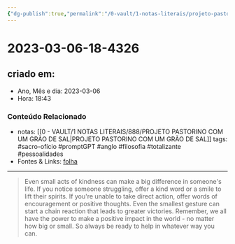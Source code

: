 ```yaml
---
{"dg-publish":true,"permalink":"/0-vault/1-notas-literais/projeto-pastorino/2023-03-06-18-4326/","title":"2023-03-06-18-4326","tags":["sacro-ofício","promptGPT","anglo","filosofia","totalizante","pessoalidades"],"dgHomeLink":true,"dgShowLocalGraph":true,"dgShowFileTree":true,"dgEnableSearch":true}
---
```


# 2023-03-06-18-4326

## criado em: 
-  Ano, Mês e dia: 2023-03-06
- Hora: 18:43

### Conteúdo Relacionado
- notas: [[0 - VAULT/1 NOTAS LITERAIS/888/PROJETO PASTORINO COM UM GRÃO DE SAL\|PROJETO PASTORINO COM UM GRÃO DE SAL]]
tags: #sacro-ofício #promptGPT #anglo #filosofia #totalizante #pessoalidades 
- Fontes & Links: [folha](https://www1.folha.uol.com.br/folha/livrariadafolha/825139-ha-cem-anos-nascia-carlos-torres-pastorino-autor-de-minutos-de-sabedoria.shtml)
---
>Even small acts of kindness can make a big difference in someone's life. If you notice someone struggling, offer a kind word or a smile to lift their spirits. If you're unable to take direct action, offer words of encouragement or positive thoughts. Even the smallest gesture can start a chain reaction that leads to greater victories. Remember, we all have the power to make a positive impact in the world - no matter how big or small. So always be ready to help in whatever way you can.